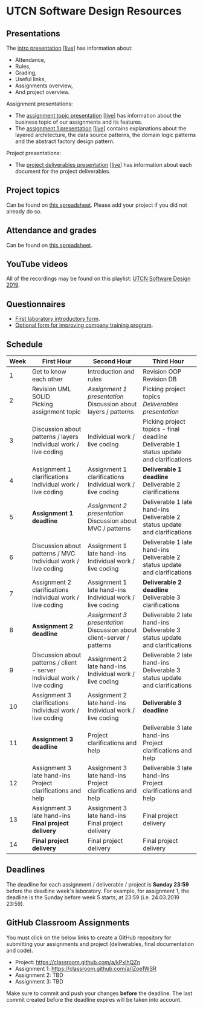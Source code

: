 # UTCN Software Design Resources

## Presentations
The [intro presentation](https://slides.com/spet/utcn-sd-intro) [[live](https://slides.com/spet/utcn-sd-intro/live)] has information about:
 * Attendance,
 * Rules,
 * Grading,
 * Useful links,
 * Assignments overview,
 * And project overview.

Assignment presentations:
 * The [assignment topic presentation](https://slides.com/spet/utcn-sd-assignment-topic) [[live](https://slides.com/spet/utcn-sd-assignment-topic/live)] has information about the business topic of our assignments and its features.
 * The [assignment 1 presentation](https://slides.com/spet/utcn-sd-assignment-1) [[live](https://slides.com/spet/utcn-sd-assignment-1/live)] contains explanations about the layered architecture, the data source patterns, the domain logic patterns and the abstract factory design pattern.

Project presentations:
 * The [project deliverables presentation](https://slides.com/spet/utcn-sd-deliverables) [[live](https://slides.com/spet/utcn-sd-deliverables/live)] has information about each document for the project deliverables.

## Project topics
Can be found on [this spreadsheet](https://docs.google.com/spreadsheets/d/1RJ82nQmHGryjQuqGMl8EIrCY7k9rLowDExs2_wM6tuA/edit?usp=sharing). Please add your project if you did not already do so.

## Attendance and grades
Can be found on [this spreadsheet](https://docs.google.com/spreadsheets/d/1PdbHr07erqH4lD7RDOOJ9-QOGVxWhRE1oNSXc6jtfqM/edit?usp=sharing).

## YouTube videos
All of the recordings may be found on this playlist: [UTCN Software Design 2019](https://www.youtube.com/playlist?list=PLFVVA9FdSLI3GzulGsej25e-JzOZK8DGo).

## Questionnaires
 - [First laboratory introductory form](https://docs.google.com/forms/d/e/1FAIpQLSciNfhGmgy9sQ25QTO6m2Bd6wHbXvljaswMQ8YaPv6KR4xkKg/viewform?usp=sf_link). 
 - [Optional form for improving company training program](https://docs.google.com/forms/d/e/1FAIpQLSfTAnX7ch6UJyjyORDJlbxqDFbPO8-eaIyUo2ghzv4xXAhcxw/viewform?usp=sf_link).


## Schedule 
| Week | First Hour                                                                   | Second Hour                                                                                       | Third Hour                                                                                |
|------|------------------------------------------------------------------------------|---------------------------------------------------------------------------------------------------|-------------------------------------------------------------------------------------------|
| 1    | Get to know each other                                                       | Introduction and rules                                                                            | Revision OOP<br>Revision DB                                                               |
| 2    | Revision UML<br>SOLID<br>Picking assignment topic                            | *Assignment 1 presentation*<br>Discussion about layers / patterns                                 | Picking project topics<br>*Deliverables presentation*                                     |
| 3    | Discussion about patterns / layers<br>Individual work / live coding          | Individual work / live coding                                                                     | Picking project topics - final deadline<br>Deliverable 1 status update and clarifications |
| 4    | Assignment 1 clarifications<br>Individual work / live coding                 | Assignment 1 clarifications<br>Individual work / live coding                                      | **Deliverable 1 deadline**<br>Deliverable 2 clarifications                                |
| 5    | **Assignment 1 deadline**                                                    | *Assignment 2 presentation*<br>Discussion about MVC / patterns                                    | Deliverable 1 late hand-ins<br>Deliverable 2 status update and clarifications             |
| 6    | Discussion about patterns / MVC<br>Individual work / live coding             | Assignment 1 late hand-ins<br>Individual work / live coding                                       | Deliverable 1 late hand-ins<br>Deliverable 2 status update and clarifications             |
| 7    | Assignment 2 clarifications<br>Individual work / live coding                 | Assignment 1 late hand-ins<br>Individual work / live coding                                       | **Deliverable 2 deadline**<br>Deliverable 3 clarifications                                |
| 8    | **Assignment 2 deadline**                                                    | *Assignment 3 presentation*<br>Discussion about client-server / patterns                          | Deliverable 2 late hand-ins<br>Deliverable 3 status update and clarifications             |
| 9    | Discussion about patterns / client - server<br>Individual work / live coding | Assignment 2 late hand-ins<br>Individual work / live coding                                       | Deliverable 2 late hand-ins<br>Deliverable 3 status update and clarifications             |
| 10   | Assignment 3 clarifications<br>Individual work / live coding                 | Assignment 2 late hand-ins<br>Individual work / live coding                                       | **Deliverable 3 deadline**                                                                |
| 11   | **Assignment 3 deadline**                                                    | Project clarifications and help                                                                   | Deliverable 3 late hand-ins<br>Project clarifications and help                            |
| 12   | Assignment 3 late hand-ins<br>Project clarifications and help                | Assignment 3 late hand-ins<br>Project clarifications and help                                     | Deliverable 3 late hand-ins<br>Project clarifications and help                            |
| 13   | Assignment 3 late hand-ins<br>**Final project delivery**                     | Assignment 3 late hand-ins<br>Final project delivery                                              | Final project delivery                                                                    |
| 14   | **Final project delivery**                                                   | Final project delivery                                                                            | Final project delivery                                                                    |

## Deadlines
The deadline for each assignment / deliverable / project is **Sunday 23:59** before the deadline week's laboratory. For example, for assignment 1, the deadline is the Sunday before week 5 starts, at 23:59 (i.e. 24.03.2019 23:59).

## GitHub Classroom Assignments
You must click on the below links to create a GitHub repository for submitting your assignments and project (deliverables, final documentation and code).

 * Project: https://classroom.github.com/a/kPxIhQZn
 * Assignment 1: https://classroom.github.com/a/lZoe1WSR
 * Assignment 2: TBD
 * Assignment 3: TBD

Make sure to commit and push your changes **before** the deadline. The last commit created before the deadline expires will be taken into account.
